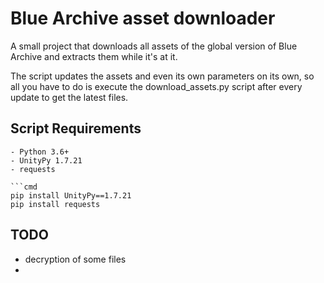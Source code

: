 # Blue Archive asset downloader

A small project that downloads all assets of the global version of Blue Archive and extracts them while it's at it.

The script updates the assets and even its own parameters on its own,
so all you have to do is execute the download_assets.py script after every update to get the latest files.

## Script Requirements

```
- Python 3.6+
- UnityPy 1.7.21
- requests

```cmd
pip install UnityPy==1.7.21
pip install requests
```


## TODO

- decryption of some files
- 
